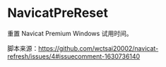 # NavicatPreReset

重置 Navicat Premium Windows 试用时间。

脚本来源：https://github.com/wctsai20002/navicat-refresh/issues/4#issuecomment-1630736140
